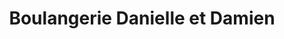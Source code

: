 ---
title: "Boulangerie Danielle et Damien"
url: /blond/boulangerie-danielle-et-damien/
shop: boulangerie
---
